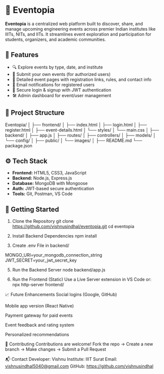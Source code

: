 # 🎉 Eventopia

**Eventopia** is a centralized web platform built to discover, share, and manage upcoming engineering events across premier Indian institutes like IIITs, NITs, and IITs. It streamlines event exploration and participation for students, organizers, and academic communities.

## 🚀 Features

- 🔍 Explore events by type, date, and institute
- 📝 Submit your own events (for authorized users)
- 📅 Detailed event pages with registration links, rules, and contact info
- 📨 Email notifications for registered users
- 🔐 Secure login & signup with JWT authentication
- 🛠️ Admin dashboard for event/user management

## 📁 Project Structure

Eventopia/
│
├── frontend/
│ ├── index.html
│ ├── login.html
│ ├── register.html
│ ├── event-details.html
│ └── styles/
│ └── main.css
│
├── backend/
│ ├── app.js
│ ├── routes/
│ ├── controllers/
│ ├── models/
│ └── config/
│
├── public/
│ └── images/
│
├── README.md
└── package.json



## ⚙️ Tech Stack

- **Frontend:** HTML5, CSS3, JavaScript
- **Backend:** Node.js, Express.js
- **Database:** MongoDB with Mongoose
- **Auth:** JWT-based secure authentication
- **Tools:** Git, Postman, VS Code

## 🧪 Getting Started

 1. Clone the Repository
git clone https://github.com/vishnusindhal/eventopia.git
cd eventopia

3. Install Backend Dependencies
npm install

4. Create .env File in backend/

MONGO_URI=your_mongodb_connection_string
JWT_SECRET=your_jwt_secret_key

5. Run the Backend Server
node backend/app.js

6. Run the Frontend (Static)
Use a Live Server extension in VS Code or:
npx http-server frontend/

📈 Future Enhancements
Social logins (Google, GitHub)

Mobile app version (React Native)

Payment gateway for paid events

Event feedback and rating system

Personalized recommendations

🙌 Contributing
Contributions are welcome!
Fork the repo → Create a new branch → Make changes → Submit a Pull Request

📬 Contact
Developer: Vishnu
Institute: IIIT Surat
Email: vishnusindhal5040@gmail.com
GitHub: https://github.com/vishnusindhal
